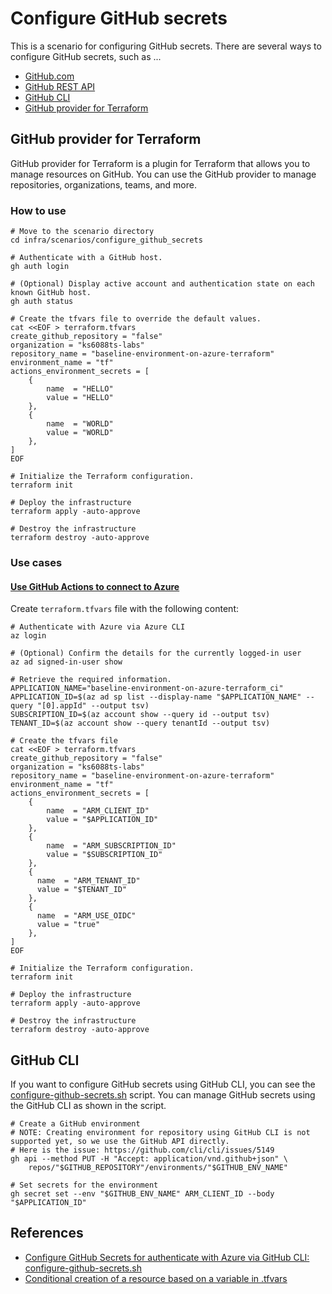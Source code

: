 # Configure GitHub secrets

This is a scenario for configuring GitHub secrets.
There are several ways to configure GitHub secrets, such as ...

- [GitHub.com](https://github.com/)
- [GitHub REST API](https://docs.github.com/rest/actions/secrets)
- [GitHub CLI](https://cli.github.com/)
- [GitHub provider for Terraform](https://registry.terraform.io/providers/integrations/github/latest/docs)

## GitHub provider for Terraform

GitHub provider for Terraform is a plugin for Terraform that allows you to manage resources on GitHub. You can use the GitHub provider to manage repositories, organizations, teams, and more.

### How to use

```shell
# Move to the scenario directory
cd infra/scenarios/configure_github_secrets

# Authenticate with a GitHub host.
gh auth login

# (Optional) Display active account and authentication state on each known GitHub host.
gh auth status

# Create the tfvars file to override the default values.
cat <<EOF > terraform.tfvars
create_github_repository = "false"
organization = "ks6088ts-labs"
repository_name = "baseline-environment-on-azure-terraform"
environment_name = "tf"
actions_environment_secrets = [
    {
        name  = "HELLO"
        value = "HELLO"
    },
    {
        name  = "WORLD"
        value = "WORLD"
    },
]
EOF

# Initialize the Terraform configuration.
terraform init

# Deploy the infrastructure
terraform apply -auto-approve

# Destroy the infrastructure
terraform destroy -auto-approve
```

### Use cases

#### [Use GitHub Actions to connect to Azure](https://learn.microsoft.com/azure/developer/github/connect-from-azure?tabs=azure-portal%2Clinux)

Create `terraform.tfvars` file with the following content:

```shell
# Authenticate with Azure via Azure CLI
az login

# (Optional) Confirm the details for the currently logged-in user
az ad signed-in-user show

# Retrieve the required information.
APPLICATION_NAME="baseline-environment-on-azure-terraform_ci"
APPLICATION_ID=$(az ad sp list --display-name "$APPLICATION_NAME" --query "[0].appId" --output tsv)
SUBSCRIPTION_ID=$(az account show --query id --output tsv)
TENANT_ID=$(az account show --query tenantId --output tsv)

# Create the tfvars file
cat <<EOF > terraform.tfvars
create_github_repository = "false"
organization = "ks6088ts-labs"
repository_name = "baseline-environment-on-azure-terraform"
environment_name = "tf"
actions_environment_secrets = [
    {
        name  = "ARM_CLIENT_ID"
        value = "$APPLICATION_ID"
    },
    {
        name  = "ARM_SUBSCRIPTION_ID"
        value = "$SUBSCRIPTION_ID"
    },
    {
      name  = "ARM_TENANT_ID"
      value = "$TENANT_ID"
    },
    {
      name  = "ARM_USE_OIDC"
      value = "true"
    },
]
EOF

# Initialize the Terraform configuration.
terraform init

# Deploy the infrastructure
terraform apply -auto-approve

# Destroy the infrastructure
terraform destroy -auto-approve
```

## GitHub CLI

If you want to configure GitHub secrets using GitHub CLI, you can see the [configure-github-secrets.sh](../../../scripts/configure-github-secrets.sh) script.
You can manage GitHub secrets using the GitHub CLI as shown in the script.

```shell
# Create a GitHub environment
# NOTE: Creating environment for repository using GitHub CLI is not supported yet, so we use the GitHub API directly.
# Here is the issue: https://github.com/cli/cli/issues/5149
gh api --method PUT -H "Accept: application/vnd.github+json" \
    repos/"$GITHUB_REPOSITORY"/environments/"$GITHUB_ENV_NAME"

# Set secrets for the environment
gh secret set --env "$GITHUB_ENV_NAME" ARM_CLIENT_ID --body "$APPLICATION_ID"
```

## References

- [Configure GitHub Secrets for authenticate with Azure via GitHub CLI: configure-github-secrets.sh](../../../scripts/configure-github-secrets.sh)
- [Conditional creation of a resource based on a variable in .tfvars](https://stackoverflow.com/a/60231673/4457856)
